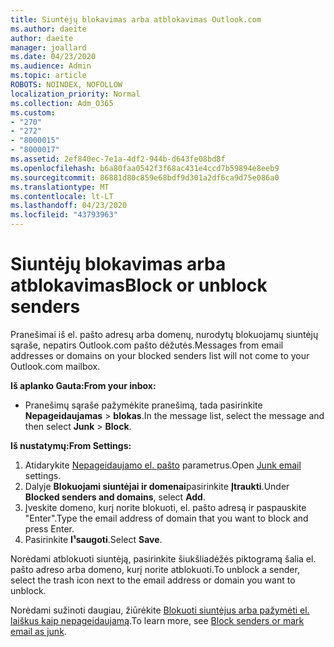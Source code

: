 ```yaml
---
title: Siuntėjų blokavimas arba atblokavimas Outlook.com
ms.author: daeite
author: daeite
manager: joallard
ms.date: 04/23/2020
ms.audience: Admin
ms.topic: article
ROBOTS: NOINDEX, NOFOLLOW
localization_priority: Normal
ms.collection: Adm_O365
ms.custom:
- "270"
- "272"
- "8000015"
- "8000017"
ms.assetid: 2ef840ec-7e1a-4df2-944b-d643fe08bd8f
ms.openlocfilehash: b6a80faa0542f3f68ac431e4ccd7b59894e8eeb9
ms.sourcegitcommit: 86881d80c859e68bdf9d301a2df6ca9d75e086a0
ms.translationtype: MT
ms.contentlocale: lt-LT
ms.lasthandoff: 04/23/2020
ms.locfileid: "43793963"
---
```

# <a name="block-or-unblock-senders"></a><span data-ttu-id="4495b-102">Siuntėjų blokavimas arba atblokavimas</span><span class="sxs-lookup"><span data-stu-id="4495b-102">Block or unblock senders</span></span>

<span data-ttu-id="4495b-103">Pranešimai iš el. pašto adresų arba domenų, nurodytų blokuojamų siuntėjų sąraše, nepatirs Outlook.com pašto dėžutės.</span><span class="sxs-lookup"><span data-stu-id="4495b-103">Messages from email addresses or domains on your blocked senders list will not come to your Outlook.com mailbox.</span></span>

<span data-ttu-id="4495b-104">**Iš aplanko Gauta:**</span><span class="sxs-lookup"><span data-stu-id="4495b-104">**From your inbox:**</span></span>

- <span data-ttu-id="4495b-105">Pranešimų sąraše pažymėkite pranešimą, tada pasirinkite **Nepageidaujamas** > **blokas**.</span><span class="sxs-lookup"><span data-stu-id="4495b-105">In the message list, select the message and then select **Junk** > **Block**.</span></span>

<span data-ttu-id="4495b-106">**Iš nustatymų:**</span><span class="sxs-lookup"><span data-stu-id="4495b-106">**From Settings:**</span></span>

1. <span data-ttu-id="4495b-107">Atidarykite [Nepageidaujamo el. pašto](https://outlook.live.com/mail/options/mail/junkEmail) parametrus.</span><span class="sxs-lookup"><span data-stu-id="4495b-107">Open [Junk email](https://outlook.live.com/mail/options/mail/junkEmail) settings.</span></span>
2. <span data-ttu-id="4495b-108">Dalyje **Blokuojami siuntėjai ir domenai**pasirinkite **Įtraukti**.</span><span class="sxs-lookup"><span data-stu-id="4495b-108">Under **Blocked senders and domains**, select **Add**.</span></span>
3. <span data-ttu-id="4495b-109">Įveskite domeno, kurį norite blokuoti, el. pašto adresą ir paspauskite "Enter".</span><span class="sxs-lookup"><span data-stu-id="4495b-109">Type the email address of domain that you want to block and press Enter.</span></span>
4. <span data-ttu-id="4495b-110">Pasirinkite **I¹saugoti**.</span><span class="sxs-lookup"><span data-stu-id="4495b-110">Select **Save**.</span></span>

<span data-ttu-id="4495b-111">Norėdami atblokuoti siuntėją, pasirinkite šiukšliadėžės piktogramą šalia el. pašto adreso arba domeno, kurį norite atblokuoti.</span><span class="sxs-lookup"><span data-stu-id="4495b-111">To unblock a sender, select the trash icon next to the email address or domain you want to unblock.</span></span>

<span data-ttu-id="4495b-112">Norėdami sužinoti daugiau, žiūrėkite [Blokuoti siuntėjus arba pažymėti el. laiškus kaip nepageidaujamą](https://support.office.com/article/a3ece97b-82f8-4a5e-9ac3-e92fa6427ae4?wt.mc_id=Office_Outlook_com_Alchemy).</span><span class="sxs-lookup"><span data-stu-id="4495b-112">To learn more, see [Block senders or mark email as junk](https://support.office.com/article/a3ece97b-82f8-4a5e-9ac3-e92fa6427ae4?wt.mc_id=Office_Outlook_com_Alchemy).</span></span>